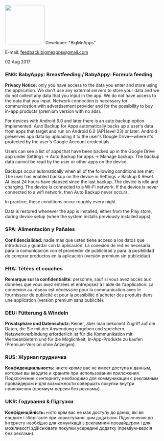<img src="http://i.imgur.com/O6JR4pr.png" width="128">  Developer: "BigMeApps"

E-mail: feedback.bigmeapps@gmail.com 

02 Aug 2017

### ENG:    BabyAppy: Breastfeeding  /  BabyAppy: Formula feeding
**Privacy Notice:**  only you have access to the data you enter and store using the application. 
We don't use any external servers to store your data and we do not collect any data that you input in the app.
We do not have access to the data that you input.
Network connection is necessary for communication with advertisement provider and for the possibility 
to buy in-app products (premium version with no ads). 

For devices with Android 6.0 and later there is an auto backup option implemented. 
Auto Backup for Apps automatically backs up a user's data from apps that target and run on Android 6.0 (API level 23) or later.
Android preserves app data by uploading it to the user's Google Drive—where it's protected by the user's Google Account credentials.

Users can see a list of apps that have been backed up in the Google Drive app under Settings -> Auto Backup for apps -> Manage backup.
The backup data cannot be read by the user or other apps on the device.

Backups occur automatically when all of the following conditions are met:
    The user has enabled backup on the device in Settings > Backup & Reset.
    At least 24 hours have elapsed since the last backup.
    The device is idle and charging.
    The device is connected to a Wi-Fi network. If the device is never connected to a wifi network, then Auto Backup never occurs.

In practice, these conditions occur roughly every night.

Data is restored whenever the app is installed, either from the Play store, during device setup (when the system installs previously installed apps)

### SPA:    Alimentación y Pañales
**Confidencialidad:**  nadie más que usted tiene acceso a los datos que introduzca y guardar con la aplicación. 
La conexión de red es necesaria para la comunicación con el proveedor de publicidad y para la posibilidad de 
comprar productos en la aplicación (versión premium sin publicidad).

### FRA:    Tétées et couches
**Remarque sur la confidentialité:**  personne, sauf si vous avez accès aux données que vous avez entrées et entreposez à l'aide de l'application. La connexion au réseau est nécessaire pour la communication avec le fournisseur de publicité et pour la possibilité d'acheter des produits dans une application (version premium sans publicité).

### DEU:    Fütterung & Windeln
**Privatsphäre und Datenschutz:**  Keiner, aber man bekommt Zugriff auf die Daten, die Sie mit der Anwendung eingeben und speichern. Netzwerkverbindung erforderlich ist für die Kommunikation mit Werbeanbietern und für die Möglichkeit, In-App-Produkte zu kaufen (Premium-Version ohne Anzeigen).

### RUS:    Журнал грудничка
**Конфиденциальность:**  никто кроме вас не имеет доступа к данным, которые вы вводите и храните при использовании приложения. Подключение к интернету необходимо для коммуникации с рекламным провайдером и для возможности совершать покупки внутри приложения (премиум-версия без рекламы).

### UKR:    Годування & Підгузки
**Конфіденційність:**  ніхто крім вас не має доступу до даних, які ви вводите і зберігаєте при користуванні цим додатком. Підключення до інтернету необхідно для комунікації з рекламним провайдером і для можливості здійснювати покупки усередині додатку (преміум-версія без реклами).   
